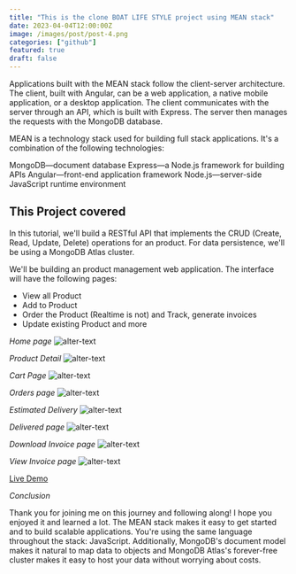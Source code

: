 ```yaml
---
title: "This is the clone BOAT LIFE STYLE project using MEAN stack"
date: 2023-04-04T12:00:00Z
image: /images/post/post-4.png
categories: ["github"]
featured: true
draft: false
---
```


Applications built with the MEAN stack follow the client-server architecture. The client, built with Angular, can be a web application, a native mobile application, or a desktop application. The client communicates with the server through an API, which is built with Express. The server then manages the requests with the MongoDB database.

MEAN is a technology stack used for building full stack applications. It's a combination of the following technologies:

MongoDB—document database
Express—a Node.js framework for building APIs
Angular—front-end application framework
Node.js—server-side JavaScript runtime environment

## This Project covered

In this tutorial, we'll build a RESTful API that implements the CRUD (Create, Read, Update, Delete) operations for an product. For data persistence, we'll be using a MongoDB Atlas cluster.

We'll be building an product management web application. The interface will have the following pages:

- View all Product
- Add to Product
- Order the Product (Realtime is not) and Track, generate invoices
- Update existing Product and more

_Home page_
![alter-text](/images/post/post-1.png)

_Product Detail_
![alter-text](/images/post/post-2.png)

_Cart Page_
![alter-text](/images/post/post-3.png)

_Orders page_
![alter-text](/images/post/post-4.png)

_Estimated Delivery_
![alter-text](/images/post/post-5.png)

_Delivered page_
![alter-text](/images/post/post-6.png)

_Download Invoice page_
![alter-text](/images/post/post-7.png)

_View Invoice page_
![alter-text](/images/post/post-8.png)

[Live Demo](https://boat-web-application.vercel.app/dashboard)

_Conclusion_

Thank you for joining me on this journey and following along! I hope you enjoyed it and learned a lot. The MEAN stack makes it easy to get started and to build scalable applications. You're using the same language throughout the stack: JavaScript. Additionally, MongoDB's document model makes it natural to map data to objects and MongoDB Atlas's forever-free cluster makes it easy to host your data without worrying about costs.
